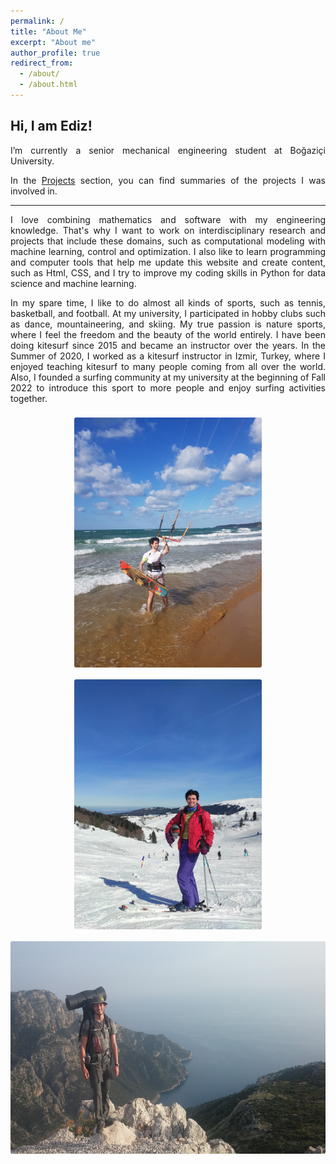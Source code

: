 ```yaml
---
permalink: /
title: "About Me"
excerpt: "About me"
author_profile: true
redirect_from:
  - /about/
  - /about.html
---
```


Hi, I am Ediz!
------

<p align="justify">
I’m currently a senior mechanical engineering student at Boğaziçi University.
</p>

<p align="justify">
In the <A HREF="/projects/">Projects</A> section, you can find summaries of the projects I was involved in.
</p>

---

<p align="justify">
I love combining mathematics and software with my engineering knowledge. That's why I want to work on interdisciplinary research and projects that include these domains, such as computational modeling with machine learning, control and optimization. I also like to learn programming and computer tools that help me update this website and create content, such as Html, CSS, and I try to improve my coding skills in Python for data science and machine learning. 
</p>

<p align="justify">
In my spare time, I like to do almost all kinds of sports, such as tennis, basketball, and football. At my university, I participated in hobby clubs such as dance, mountaineering, and skiing. My true passion is nature sports, where I feel the freedom and the beauty of the world entirely. I have been doing kitesurf since 2015 and became an instructor over the years. In the Summer of 2020, I worked as a kitesurf instructor in Izmir, Turkey, where I enjoyed teaching kitesurf to many people coming from all over the world. Also, I founded a surfing community at my university at the beginning of Fall 2022 to introduce this sport to more people and enjoy surfing activities together.
</p>


<center>
<img src="/images/ab_kite.jpg" alt="Me Doing Kitesurf" style="height:400px; border-radius: 3px; margin-top: 8px; margin-bottom: 8px;"/>
<img src="/images/ab_ski.jpg" alt="Me Skiing" style="height: 400px; border-radius: 3px; margin-top: 8px; margin-bottom: 8px;"/>
</center>

<center>
<img src="/images/ab_likya.jpg" alt="Me on a Trekking Route" style="height: 340px; border-radius: 3px; margin-top: 8px; margin-bottom: 8px;"/>
</center>
